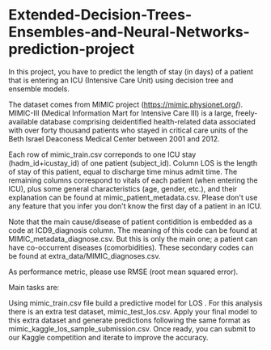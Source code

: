 # Extended-Decision-Trees-Ensembles-and-Neural-Networks-prediction-project

In this project, you have to predict the length of stay (in days) of a patient that is entering an ICU (Intensive Care Unit) using decision tree and ensemble models.

The dataset comes from MIMIC project (https://mimic.physionet.org/). MIMIC-III (Medical Information Mart for Intensive Care III) is a large, freely-available database comprising deidentified health-related data associated with over forty thousand patients who stayed in critical care units of the Beth Israel Deaconess Medical Center between 2001 and 2012.

Each row of mimic_train.csv correponds to one ICU stay (hadm_id+icustay_id) of one patient (subject_id). Column LOS is the length of stay of this patient, equal to discharge time minus admit time. The remaining columns correspond to vitals of each patient (when entering the ICU), plus some general characteristics (age, gender, etc.), and their explanation can be found at mimic_patient_metadata.csv. Please don't use any feature that you infer you don't know the first day of a patient in an ICU.

Note that the main cause/disease of patient contidition is embedded as a code at ICD9_diagnosis column. The meaning of this code can be found at MIMIC_metadata_diagnose.csv. But this is only the main one; a patient can have co-occurrent diseases (comorbidities). These secondary codes can be found at extra_data/MIMIC_diagnoses.csv.

As performance metric, please use RMSE (root mean squared error).

Main tasks are:

Using mimic_train.csv file build a predictive model for LOS .
For this analysis there is an extra test dataset, mimic_test_los.csv. Apply your final model to this extra dataset and generate predictions following the same format as mimic_kaggle_los_sample_submission.csv. Once ready, you can submit to our Kaggle competition and iterate to improve the accuracy.